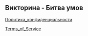 ## Викторина - Битва умов

[Политика_конфиденциальности](https://constantin81.github.io/VictorinaBattleBrains.github.io/Privacy_Policy)

[Terms_of_Service](https://constantin81.github.io/VictorinaBattleBrains.github.io/Terms_of_Service)


